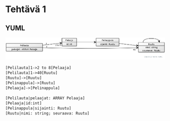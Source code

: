 # Tehtävä 1
## YUML

![asd](files/ca12ccf1.jpg)

    [Pelilauta]1->2 to 8[Pelaaja]
    [Pelilauta]1->40[Ruutu]
    [Ruutu]->[Ruutu]
    [Pelinappula]->[Ruutu]
    [Pelaaja]->[Pelinappula]

    [Pelilauta|pelaajat: ARRAY Pelaaja]
    [Pelaaja|id:int]
    [Pelinappula|sijainti: Ruutu]
    [Ruutu|nimi: string; seuraava: Ruutu]